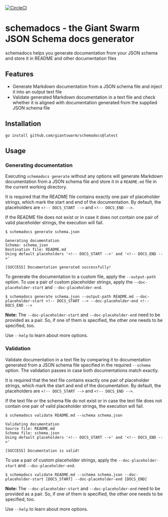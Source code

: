 [![CircleCI](https://dl.circleci.com/status-badge/img/gh/giantswarm/schemadocs/tree/main.svg?style=svg)](https://dl.circleci.com/status-badge/redirect/gh/giantswarm/schemadocs/tree/main)

# schemadocs - the Giant Swarm JSON Schema docs generator 

schemadocs helps you generate documentation from your JSON schema and store it in README and other documentation files

## Features

- Generate Markdown documentation from a JSON schema file and inject it into an output text file
- Validate generated Markdown documentation in a text file and check whether it is aligned with documentation generated from the supplied JSON schema file

## Installation

```nohighlight
go install github.com/giantswarm/schemadocs@latest
```

## Usage

### Generating documentation

Executing `schemadocs generate` without any options will generate Markdown documentation from a JSON schema file and store it in a `README.md` file in the current working directory. 

It is required that the README file contains exactly one pair of placeholder strings, which mark the start and end of the documentation. 
By default, the placeholders are `<!-- DOCS_START -->` and `<!-- DOCS_END -->`.

If the README file does not exist or in case it does not contain one pair of valid placeholder strings, the execution will fail.

```nohighlight
$ schemadocs generate schema.json

Generating documentation
Schema: schema.json
Destination file: README.md
Using default placeholders '<!-- DOCS_START -->' and '<!-- DOCS_END -->'

[SUCCESS] Documentation generated successfully!
```

To generate the documentation to a custom file, apply the `--output-path` option.
To use a pair of custom placeholder strings, apply the `--doc-placeholder-start` and `--doc-placeholder-end`.

```nohighlight
$ schemadocs generate schema.json --output-path README.md --doc-placeholder-start <!-- DOCS_START --> --doc-placeholder-end <!-- DOCS_END -->
```

**Note:** The `--doc-placeholder-start` and `--doc-placeholder-end` need to be provided as a pair. So, if one of them is specified, the other one needs to be specified, too.

Use `--help` to learn about more options.

### Validation

Validate documentation in a text file by comparing it to documentation generated from a JSON schema file specified in the required `--schema` option.
The validation passes in case both documentations match exactly.

It is required that the text file contains exactly one pair of placeholder strings, which mark the start and end of the documentation.
By default, the placeholders are `<!-- DOCS_START -->` and `<!-- DOCS_END -->`.

If the text file or the schema file do not exist or in case the text file does not contain one pair of valid placeholder strings, the execution will fail.

```nohighlight
$ schemadocs validate README.md --schema schema.json

Validating documentation
Source file: README.md
Schema file: schema.json
Using default placeholders '<!-- DOCS_START -->' and '<!-- DOCS_END -->'

[SUCCESS] Documentation is valid!
```

To use a pair of custom placeholder strings, apply the `--doc-placeholder-start` and `--doc-placeholder-end`.

```nohighlight
$ schemadocs validate README.md --schema schema.json --doc-placeholder-start [DOCS_START] --doc-placeholder-end [DOCS_END]
```

**Note:** The `--doc-placeholder-start` and `--doc-placeholder-end` need to be provided as a pair. So, if one of them is specified, the other one needs to be specified, too.

Use `--help` to learn about more options.
